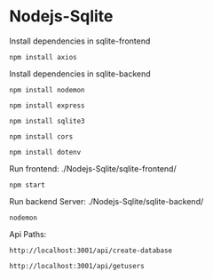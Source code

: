 # Nodejs-Sqlite

Install dependencies in sqlite-frontend
```
npm install axios
```


Install dependencies in sqlite-backend
```
npm install nodemon
```

```
npm install express
```

```
npm install sqlite3
```

```
npm install cors
```

```
npm install dotenv
```

Run frontend:
 ./Nodejs-Sqlite/sqlite-frontend/
```
npm start
```


Run backend Server:
 ./Nodejs-Sqlite/sqlite-backend/
```
nodemon
```


Api Paths:

```
http://localhost:3001/api/create-database
```

```
http://localhost:3001/api/getusers
```